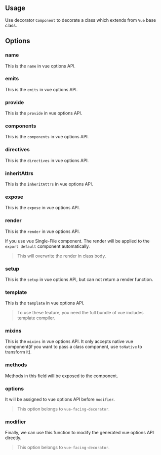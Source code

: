 ## Usage

Use decorator `Component` to decorate a class which extends from `Vue` base class.

[](./code-usage-base.ts ':include :type=code typescript')

## Options

### name

This is the `name` in vue options API.

[](./code-option-name.ts ':include :type=code typescript')

### emits

This is the `emits` in vue options API.

[](./code-option-emits.ts ':include :type=code typescript')

### provide

This is the `provide` in vue options API.

[](./code-option-provide.ts ':include :type=code typescript')

### components

This is the `components` in vue options API.

[](./code-option-components.ts ':include :type=code typescript')

### directives

This is the `directives` in vue options API.

[](./code-option-directives.ts ':include :type=code typescript')

### inheritAttrs

This is the `inheritAttrs` in vue options API.

[](./code-option-inherit-attrs.ts ':include :type=code typescript')

### expose

This is the `expose` in vue options API.

[](./code-option-expose.ts ':include :type=code typescript')

### render

This is the `render` in vue options API.

If you use vue Single-File component. The render will be applied to the `export default` component automatically.

> This will overwrite the render in class body.

[](./code-option-render.ts ':include :type=code typescript')

### setup

This is the `setup` in vue options API, but can not return a render function.

[](./code-option-setup.ts ':include :type=code typescript')

### template

This is the `template` in vue options API.

> To use these feature, you need the full bundle of vue includes template compiler.

[](./code-option-template.ts ':include :type=code typescript')

### mixins

This is the `mixins` in vue options API. It only accepts native vue component(if you want to pass a class component, use `toNative` to transform it).

[](./code-option-mixins.ts ':include :type=code typescript')


### methods

Methods in this field will be exposed to the component.

[](./code-option-methods.ts ':include :type=code typescript')

### options

It will be assigned to vue options API before `modifier`.

> This option belongs to `vue-facing-decorator`.

[](./code-option-options.ts ':include :type=code typescript')

### modifier

Finally, we can use this function to modify the generated vue options API directly.

> This option belongs to `vue-facing-decorator`.

[](./code-option-modifier.ts ':include :type=code typescript')
